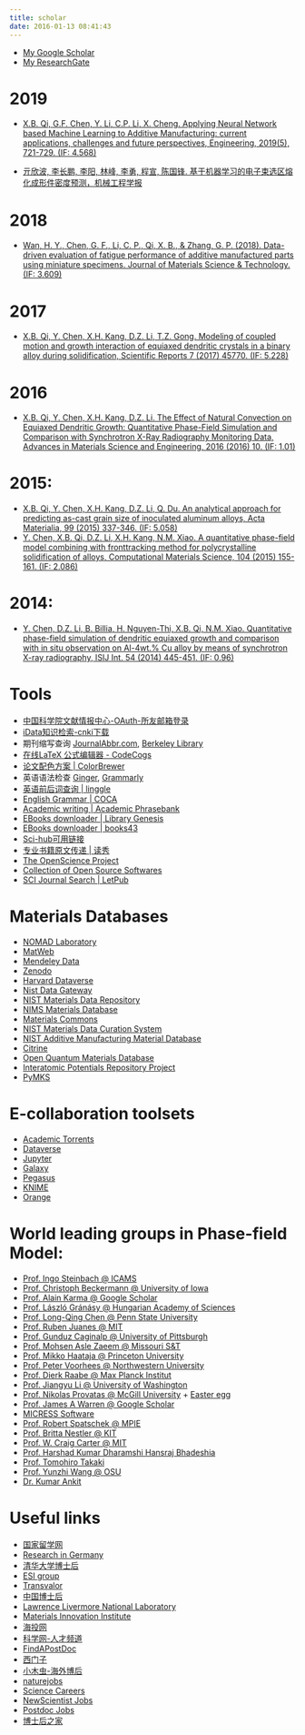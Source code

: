 ```yaml
---
title: scholar
date: 2016-01-13 08:41:43
---
```


- [My Google Scholar](https://scholar.google.com/citations?user=HOwir_sAAAAJ)
- [My ResearchGate](https://www.researchgate.net/profile/Xin_Bo_Qi)

# 2019
- [X.B. Qi, G.F. Chen, Y. Li, C.P. Li, X. Cheng. Applying Neural Network based Machine Learning to Additive Manufacturing: current applications, challenges and future perspectives, Engineering, 2019(5), 721-729. (IF: 4.568)](https://www.sciencedirect.com/science/article/pii/S2095809918307732)

- [亓欣波, 李长鹏, 李阳, 林峰, 李勇, 程宣, 陈国锋. 基于机器学习的电子束选区熔化成形件密度预测，机械工程学报](https://kns.cnki.net/KCMS/detail/11.2187.TH.20190622.1357.010.html)

# 2018
- [Wan, H. Y., Chen, G. F., Li, C. P., Qi, X. B., & Zhang, G. P. (2018). Data-driven evaluation of fatigue performance of additive manufactured parts using miniature specimens. Journal of Materials Science & Technology. (IF: 3.609)](https://www.sciencedirect.com/science/article/pii/S1005030218303426)

# 2017
- [X.B. Qi, Y. Chen, X.H. Kang, D.Z. Li, T.Z. Gong. Modeling of coupled motion and growth interaction of equiaxed dendritic crystals in a binary alloy during solidification, Scientific Reports 7 (2017) 45770. (IF: 5.228)](http://www.nature.com/articles/srep45770)

# 2016
- [X.B. Qi, Y. Chen, X.H. Kang, D.Z. Li. The Effect of Natural Convection on Equiaxed Dendritic Growth: Quantitative Phase-Field Simulation and Comparison with Synchrotron X-Ray Radiography Monitoring Data, Advances in Materials Science and Engineering, 2016 (2016) 10. (IF: 1.01)](https://www.hindawi.com/journals/amse/2016/5286168/abs/)

# 2015:
- [X.B. Qi, Y. Chen, X.H. Kang, D.Z. Li, Q. Du. An analytical approach for predicting as-cast grain size of inoculated aluminum alloys, Acta Materialia, 99 (2015) 337-346. (IF: 5.058)](http://www.sciencedirect.com/science/article/pii/S1359645415005704)
- [Y. Chen, X.B. Qi, D.Z. Li, X.H. Kang, N.M. Xiao. A quantitative phase-field model combining with fronttracking method for polycrystalline solidification of alloys, Computational Materials Science, 104 (2015) 155-161. (IF: 2.086)](http://www.sciencedirect.com/science/article/pii/S0927025615002293)

# 2014:
- [Y. Chen, D.Z. Li, B. Billia, H. Nguyen-Thi, X.B. Qi, N.M. Xiao. Quantitative phase-field simulation of dendritic equiaxed growth and comparison with in situ observation on Al-4wt.% Cu alloy by means of synchrotron X-ray radiography, ISIJ Int. 54 (2014) 445-451. (IF: 0.96)](https://www.jstage.jst.go.jp/article/isijinternational/54/2/54_445/_article)

# Tools
- [中国科学院文献情报中心-OAuth-所友邮箱登录](https://webvpn.las.ac.cn)
- [iData知识检索-cnki下载](https://www.cn-ki.net)
- 期刊缩写查询 [JournalAbbr.com](http://www.journalabbr.com/),  [Berkeley Library](https://guides.lib.berkeley.edu/bioscience-journal-abbreviations)
- [在线LaTeX 公式编辑器 - CodeCogs](https://www.codecogs.com/latex/eqneditor.php?lang=zh-cn)
- [论文配色方案 | ColorBrewer](http://colorbrewer2.org/)
- 英语语法检查 [Ginger](http://www.gingersoftware.com/zh), [Grammarly](https://www.grammarly.com/)
- [英语前后词查询 | linggle](http://linggle.com/)
- [English Grammar | COCA](http://corpus.byu.edu/coca/)
- [Academic writing | Academic Phrasebank](http://www.phrasebank.manchester.ac.uk/)
- [EBooks downloader | Library Genesis](http://gen.lib.rus.ec/)
- [EBooks downloader | books43](http://www.books43.com/)
- [Sci-hub可用链接](http://tool.yovisun.com/scihub/)
- [专业书籍原文传递 | 读秀](http://www.duxiu.com/)
- [The OpenScience Project](http://www.openscience.org)
- [Collection of Open Source Softwares](http://imechanica.org/node/1394)
- [SCI Journal Search | LetPub](http://www.letpub.com.cn/index.php?page=journalapp)

# Materials Databases

- [NOMAD Laboratory](https://nomad-coe.eu/)
- [MatWeb](http://matweb.com)
- [Mendeley Data](https://data.mendeley.com/)
- [Zenodo](https://zenodo.org/)
- [Harvard Dataverse](https://dataverse.harvard.edu/)
- [Nist Data Gateway](https://srdata.nist.gov/gateway/gateway)
- [NIST Materials Data Repository](https://materialsdata.nist.gov/)
- [NIMS Materials Database](http://mits.nims.go.jp/index_en.html)
- [Materials Commons](https://materialscommons.org)
- [NIST Materials Data Curation System](https://github.com/usnistgov/MDCS)
- [NIST Additive Manufacturing Material Database](https://github.com/usnistgov/AMMD)
- [Citrine](https://www.citrination.com/)
- [Open Quantum Materials Database](http://oqmd.org/)
- [Interatomic Potentials Repository Project](https://www.ctcms.nist.gov/potentials/)
- [PyMKS](http://pymks.org)

# E-collaboration toolsets

- [Academic Torrents](http://academictorrents.com/)
- [Dataverse](https://github.com/IQSS/dataverse)
- [Jupyter](http://jupyter.org/)
- [Galaxy](https://galaxyproject.org/)
- [Pegasus](https://pegasus.isi.edu/)
- [KNIME](https://www.knime.com/)
- [Orange](https://orange.biolab.si/)

# World leading groups in Phase-field Model:

- [Prof. Ingo Steinbach @ ICAMS](http://www.icams.de/content/departments/scale-bridging-thermodynamic-and-kinetic-simulations/)
- [Prof. Christoph Beckermann @ University of Iowa](http://user.engineering.uiowa.edu/~becker)
- [Prof. Alain Karma @ Google Scholar](https://scholar.google.com/citations?user=jAhgetoAAAAJ&hl=en)
- [Prof. László Gránásy @ Hungarian Academy of Sciences](http://www.szfki.hu/~grana)
- [Prof. Long-Qing Chen @ Penn State University](http://www.ems.psu.edu/~chen/index.html)
- [Prof. Ruben Juanes @ MIT](http://juanesgroup.mit.edu)
- [Prof. Gunduz Caginalp @ University of Pittsburgh](http://www.pitt.edu/~caginalp/)
- [Prof. Mohsen Asle Zaeem @ Missouri S&T](http://web.mst.edu/~aslezaeemm/index.htm)
- [Prof. Mikko Haataja @ Princeton University](http://rsdavis.mycpanel.princeton.edu/haatajagroup/)
- [Prof. Peter Voorhees @ Northwestern University](http://speedy.ms.northwestern.edu/)
- [Prof. Dierk Raabe @ Max Planck Institut](http://www.dierk-raabe.com/)
- [Prof. Jiangyu Li @ University of Washington](http://depts.washington.edu/mfml/)
- [Prof. Nikolas Provatas @ McGill University](http://www.physics.mcgill.ca/~provatas/.index.html) + [Easter egg](http://www.physics.mcgill.ca/~provatas)
- [Prof. James A Warren @ Google Scholar](http://scholar.google.com/citations?user=67P38dMAAAAJ&hl=en)
- [MICRESS Software](http://web.micress.de/)
- [Prof. Robert Spatschek @ MPIE](http://www.mpie.de/2891228/mesoscale_simulations)
- [Prof. Britta Nestler @ KIT](http://www.iam.kit.edu/cms/english/index.php)
- [Prof. W. Craig Carter @ MIT](http://pruffle.mit.edu/~ccarter/)
- [Prof. Harshad Kumar Dharamshi Hansraj Bhadeshia](http://www.msm.cam.ac.uk/phase-trans/Bhadeshia.html)
- [Prof. Tomohiro Takaki](http://www.cis.kit.ac.jp/~takaki/index-e.html)
- [Prof. Yunzhi Wang @ OSU](https://mse.osu.edu/people/wang.363)
- [Dr. Kumar Ankit](http://www.kumarankitresearch.com/)


# Useful links

- [国家留学网](http://www.csc.edu.cn/)
- [Research in Germany](http://www.research-in-germany.org/en.html)
- [清华大学博士后](http://postdoctor.tsinghua.edu.cn/)
- [ESI group](https://www.esi-group.com)
- [Transvalor](http://www.transvalor.com/en/)
- [中国博士后](www.chinapostdoctor.org.cn)
- [Lawrence Livermore National Laboratory](http://careers-ext.llnl.gov/)
- [Materials Innovation Institute](http://www.m2i.nl/vacancies/postdoctoral-research-position-open-application-the-netherlands/)
- [海投网](http://www.haitou.cc/)
- [科学网-人才频道](http://talent.sciencenet.cn/)
- [FindAPostDoc](http://www.findapostdoc.com/)
- [西门子](https://www.siemens.com/global/en/home.html)
- [小木虫-海外博后](http://muchong.com/bbs/forumdisplay.php?fid=385)
- [naturejobs](http://www.nature.com/naturejobs/science/)
- [Science Careers](http://jobs.sciencecareers.org/)
- [NewScientist Jobs](https://jobs.newscientist.com/)
- [Postdoc Jobs](http://www.postdocjobs.com/)
- [博士后之家](http://www.zsr.cc/postdochome/)
